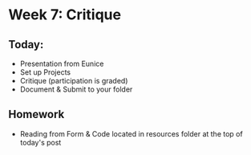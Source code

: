 # Week 7: Critique

## Today:
- Presentation from Eunice  
- Set up Projects
- Critique (participation is graded)
- Document & Submit to your folder

## Homework
- Reading from Form & Code located in resources folder at the top of today's post
